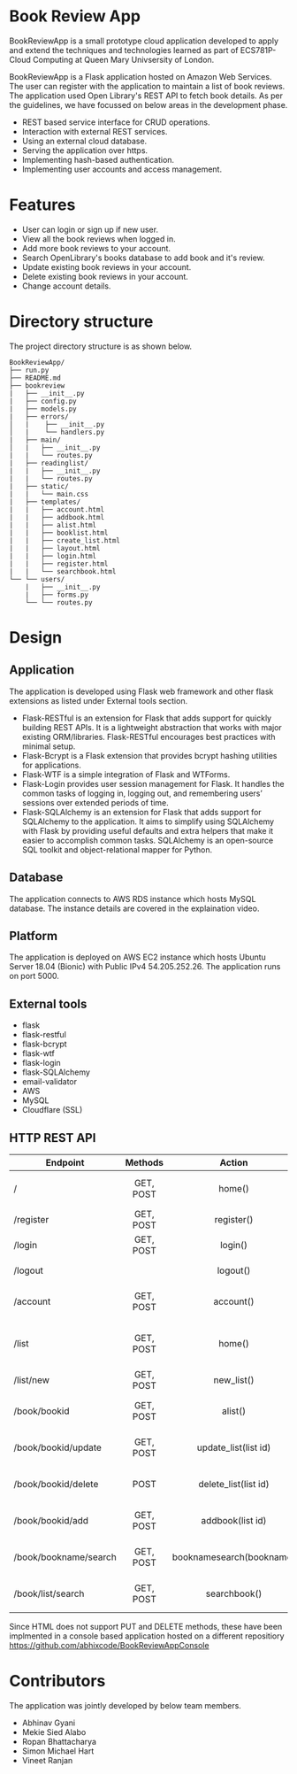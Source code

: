# Book Review App

BookReviewApp is a small prototype cloud application developed to apply and extend the techniques and technologies learned as part of ECS781P-Cloud Computing at Queen Mary Univsersity of London.

BookReviewApp is a Flask application hosted on Amazon Web Services. The user can register with the application to maintain a list of book reviews. The application used Open Library's REST API to fetch book details. As per the guidelines, we have focussed on below areas in the development phase.

* REST based service interface for CRUD operations.
* Interaction with external REST services.
* Using an external cloud database.
* Serving the application over https.
* Implementing hash-based authentication.
* Implementing user accounts and access management.


# Features

* User can login or sign up if new user.
* View all the book reviews when logged in.
* Add more book reviews to your account.
* Search OpenLibrary's books database to add book and it's review.
* Update existing book reviews in your account.
* Delete existing book reviews in your account.
* Change account details.

# Directory structure

The project directory structure is as shown below.

```text
BookReviewApp/
├── run.py
├── README.md
├── bookreview
|   ├── __init__.py
|   ├── config.py
|   ├── models.py
|   ├── errors/
│   |    ├── __init__.py
│   |    └── handlers.py
|   ├── main/
│   |   ├── __init__.py
|   |   └── routes.py
|   ├── readinglist/
|   |   ├── __init__.py
|   |   └── routes.py
|   ├── static/
|   |   └── main.css
|   ├── templates/
|   |   ├── account.html
|   |   ├── addbook.html
|   |   ├── alist.html
|   |   ├── booklist.html
|   |   ├── create_list.html
|   |   ├── layout.html
|   |   ├── login.html
|   |   ├── register.html
|   |   └── searchbook.html
└── └── users/
    |   ├── __init__.py
    |   ├── forms.py
    └── └── routes.py
```


# Design

## Application
The application is developed using Flask web framework and other flask extensions as listed under External tools section.
- Flask-RESTful is an extension for Flask that adds support for quickly building REST APIs. It is a lightweight abstraction that works with major existing ORM/libraries. Flask-RESTful encourages best practices with minimal setup.
- Flask-Bcrypt is a Flask extension that provides bcrypt hashing utilities for applications.
- Flask-WTF is a simple integration of Flask and WTForms.
- Flask-Login provides user session management for Flask. It handles the common tasks of logging in, logging out, and remembering users’ sessions over extended periods of time.
- Flask-SQLAlchemy is an extension for Flask that adds support for SQLAlchemy to the application. It aims to simplify using SQLAlchemy with Flask by providing useful defaults and extra helpers that make it easier to accomplish common tasks. SQLAlchemy is an open-source SQL toolkit and object-relational mapper for Python.

## Database
The application connects to AWS RDS instance which hosts MySQL database. The instance details are covered in the explaination video.

## Platform
The application is deployed on AWS EC2 instance which hosts Ubuntu Server 18.04 (Bionic) with Public IPv4 54.205.252.26.
The application runs on port 5000.

## External tools
* flask
* flask-restful
* flask-bcrypt
* flask-wtf
* flask-login
* flask-SQLAlchemy
* email-validator
* AWS
* MySQL
* Cloudflare (SSL)


## HTTP REST API

| Endpoint               | Methods   | Action                   | Use                                 |
| -------------------    |:---------:|:------------------------:| -----------------------------------:|
| /                      | GET, POST | home()                   | Home page of the application.       |
| /register              | GET, POST | register()               | New user signs up.                  |
| /login                 | GET, POST | login()                  | Existing user logs in.              |
| /logout                |           | logout()                 | Current user logs out.              |
| /account               | GET, POST | account()                | View user account details.          |
| /list                  | GET, POST | home()                   | View existing list of book reviews. |
| /list/new              | GET, POST | new_list()               | Create new book review.             |
| /book/bookid           | GET, POST | alist()                  | View a single book review.          |
| /book/bookid/update    | GET, POST | update_list(list id)     | Update book review by book id.      |
| /book/bookid/delete    | POST      | delete_list(list id)     | Delete book review by book id.      |
| /book/bookid/add       | GET, POST | addbook(list id)         | Add book review by book id.         |
| /book/bookname/search  | GET, POST | booknamesearch(bookname) | External API call to OpenLibrary.   |
| /book/list/search      | GET, POST | searchbook()             | Show book search results.           |

Since HTML does not support PUT and DELETE methods, these have been implmented in a console based application hosted on a different repositiory
https://github.com/abhixcode/BookReviewAppConsole

# Contributors
The application was jointly developed by below team members.
* Abhinav Gyani
* Mekie Sied Alabo
* Ropan Bhattacharya
* Simon Michael Hart
* Vineet Ranjan
